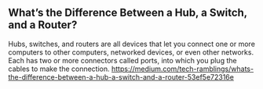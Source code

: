## What’s the Difference Between a Hub, a Switch, and a Router?
Hubs, switches, and routers are all devices that let you connect one or more computers to other computers, networked devices, or even other networks. Each has two or more connectors called ports, into which you plug the cables to make the connection.
https://medium.com/tech-ramblings/whats-the-difference-between-a-hub-a-switch-and-a-router-53ef5e72316e
###
